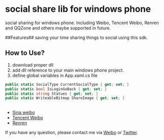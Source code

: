 social share lib for windows phone
============

social sharing for windows phone. Including Weibo, Tencent Weibo, Renren and QQZone and others maybe supported in future.

##Features##
saving your time sharing things to social using this sdk. 

## How to Use? ##
1. download proper dll 
2. add dll reference to your main windows phone project.
3. define global variables in App.xaml.cs file

```C#
public static SocialType CurrentSocialType { get; set; }
public static bool IsLoginGoBack { get; set; }
public static string Statues { get; set; }
public static WriteableBitmap ShareImage { get; set; }
```
 
##


- [Sina weibo](http://open.weibo.com  "weibo")
- [Tencent Weibo](http://dev.open.t.qq.com "tencent weibo")
- [Renren](http://dev.renren.com/  "renren")


If you have any question, please contact me via [Weibo](http://weibo.com/xshf12345) or [Twitter](https://twitter.com/alexis_cn). 